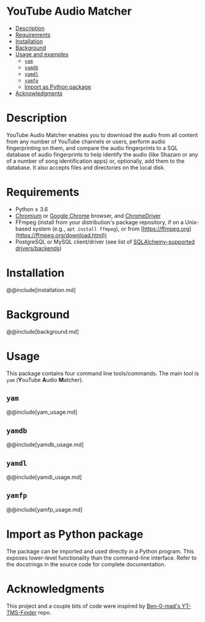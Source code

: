 # YouTube Audio Matcher

* [Description](#description)
* [Requirements](#requirements)
* [Installation](#installation)
* [Background](#background)
* [Usage and examples](#usage)
  * [`yam`](#yam-usage)
  * [`yamdb`](#yamdb-usage)
  * [`yamdl`](#yamdl-usage)
  * [`yamfp`](#yamfp-usage)
  * [Import as Python package](#import)
* [Acknowledgments](#acknowledgments)

# <span id="description">Description</span>

YouTube Audio Matcher enables you to download the audio from all content from
any number of YouTube channels or users, perform audio fingerprinting on them,
and compare the audio fingerprints to a SQL database of audio fingerprints
to help identify the audio (like Shazam or any of a number of song
identification apps) or, optionally, add them to the database. It also accepts
files and directories on the local disk.


# <span id="requirements">Requirements</span>
* Python &ge; 3.6
* [Chromium](https://www.chromium.org) or
  [Google Chrome](https://www.google.com/chrome/) browser, and
  [ChromeDriver](http://chromedriver.chromium.org/home)
* FFmpeg (install from your distribution's package repository, if on a
  Unix-based system (e.g., `apt install ffmpeg`), or from
  [https://ffmpeg.org](https://ffmpeg.org/download.html))
* PostgreSQL or MySQL client/driver (see list of
  [SQLAlchemy–supported drivers/backends](https://docs.sqlalchemy.org/en/13/core/engines.html))


# <span id="installation">Installation</span>

@@include[installation.md]


# <span id="background">Background</span>

@@include[background.md]


# <span id="usage">Usage</span>

This package contains four command line tools/commands. The main tool is
`yam` (**Y**ouTube **A**udio **M**atcher).


## <span id="yam-usage">`yam`</span>

@@include[yam_usage.md]


## <span id="yamdb-usage">`yamdb`</span>

@@include[yamdb_usage.md]


## <span id="yamdl-usage">`yamdl`</span>

@@include[yamdl_usage.md]


## <span id="yamfp-usage">`yamfp`</span>

@@include[yamfp_usage.md]


# <span id="import">Import as Python package</span>
The package can be imported and used directly in a Python program. This exposes
lower-level functionality than the command-line interface. Refer to the
docstrings in the source code for complete documentation.


# <span id="acknowledgments">Acknowledgments</span>
This project and a couple bits of code were inspired by
[Ben-0-mad's YT-TMS-Finder](https://github.com/Ben-0-mad/YT-TMS-Finder) repo.
